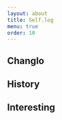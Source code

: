 ```yaml
---
layout: about
title: Self.log
menu: true
order: 10
---
```


## Changlo

## History

## Interesting


